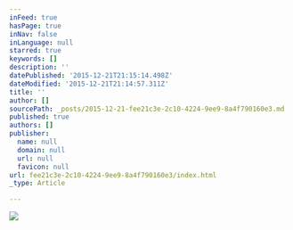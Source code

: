 ```yaml
---
inFeed: true
hasPage: true
inNav: false
inLanguage: null
starred: true
keywords: []
description: ''
datePublished: '2015-12-21T21:15:14.498Z'
dateModified: '2015-12-21T21:14:57.311Z'
title: ''
author: []
sourcePath: _posts/2015-12-21-fee21c3e-2c10-4224-9ee9-8a4f790160e3.md
published: true
authors: []
publisher:
  name: null
  domain: null
  url: null
  favicon: null
url: fee21c3e-2c10-4224-9ee9-8a4f790160e3/index.html
_type: Article

---
```

![](https://the-grid-user-content.s3-us-west-2.amazonaws.com/2bfd2f7f-67f9-4e22-898b-99d9980a8403.jpg)